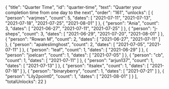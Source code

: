 {
  "title": "Quarter Time",
  "id": "quarter-time",
  "text": "Quarter your completion time from one day to the next",
  "order": "161",
  "unlocks": [
    {
      "person": "varjmes",
      "count": 5,
      "dates": [
        "2021-07-11",
        "2021-07-13",
        "2021-07-18",
        "2021-07-25",
        "2021-08-01"
      ]
    },
    {
      "person": "Ania",
      "count": 3,
      "dates": [
        "2021-06-27",
        "2021-07-11",
        "2021-07-25"
      ]
    },
    {
      "person": "j-sheps",
      "count": 3,
      "dates": [
        "2021-06-29",
        "2021-07-20",
        "2021-08-01"
      ]
    },
    {
      "person": "Rowan M",
      "count": 2,
      "dates": [
        "2021-06-27",
        "2021-07-11"
      ]
    },
    {
      "person": "apaleslimghost",
      "count": 2,
      "dates": [
        "2021-07-05",
        "2021-07-11"
      ]
    },
    {
      "person": "leaf",
      "count": 1,
      "dates": [
        "2021-06-29"
      ]
    },
    {
      "person": "joelcarr",
      "count": 1,
      "dates": [
        "2021-07-05"
      ]
    },
    {
      "person": "cb",
      "count": 1,
      "dates": [
        "2021-07-11"
      ]
    },
    {
      "person": "arjun137",
      "count": 1,
      "dates": [
        "2021-07-13"
      ]
    },
    {
      "person": "itsalex",
      "count": 1,
      "dates": [
        "2021-07-18"
      ]
    },
    {
      "person": "binaryberry",
      "count": 1,
      "dates": [
        "2021-07-21"
      ]
    },
    {
      "person": "Lily2point0",
      "count": 1,
      "dates": [
        "2021-08-01"
      ]
    }
  ],
  "totalUnlocks": 22
}